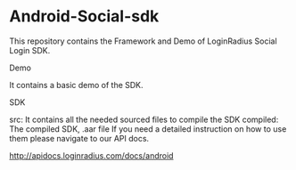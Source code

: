 # Android-Social-sdk

This repository contains the Framework and Demo of LoginRadius Social Login SDK.

Demo

It contains a basic demo of the SDK.

SDK

src: It contains all the needed sourced files to compile the SDK
compiled: The compiled SDK, .aar file
If you need a detailed instruction on how to use them please navigate to our API docs.

http://apidocs.loginradius.com/docs/android